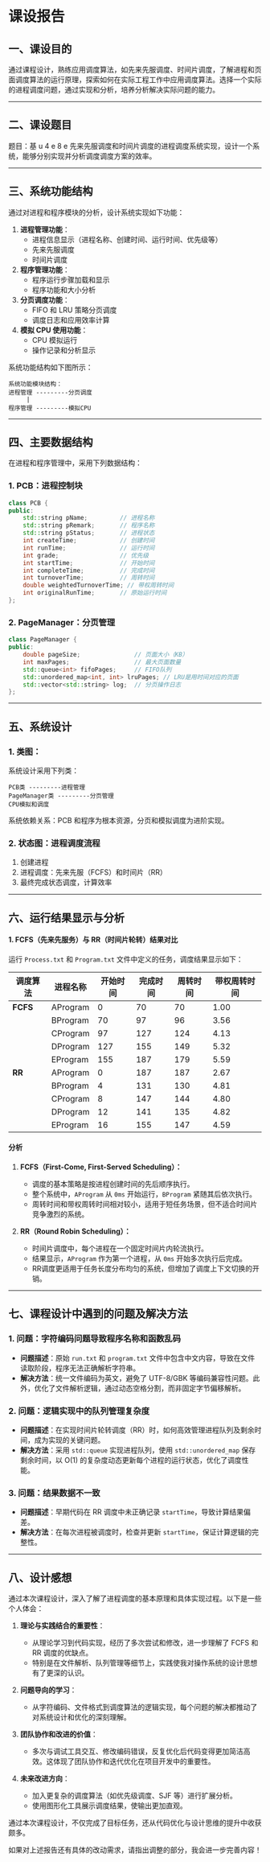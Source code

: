 # 课设报告

## 一、课设目的

通过课程设计，熟练应用调度算法，如先来先服调度、时间片调度，了解进程和页面调度算法的运行原理，探索如何在实际工程工作中应用调度算法。选择一个实际的进程调度问题，通过实现和分析，培养分析解决实际问题的能力。

---

## 二、课设题目

题目：基 u 4 e 8 e 先来先服调度和时间片调度的进程调度系统实现，设计一个系统，能够分别实现并分析调度调度方案的效率。

---

## 三、系统功能结构

通过对进程和程序模块的分析，设计系统实现如下功能：

1. **进程管理功能**：
   - 进程信息显示（进程名称、创建时间、运行时间、优先级等）
   - 先来先服调度
   - 时间片调度
2. **程序管理功能**：
   - 程序运行步骤加载和显示
   - 程序功能和大小分析
3. **分页调度功能**：
   - FIFO 和 LRU 策略分页调度
   - 调度日志和应用效率计算
4. **模拟 CPU 使用功能**：
   - CPU 模拟运行
   - 操作记录和分析显示

系统功能结构如下图所示：

```
系统功能模块结构：
进程管理 ---------分页调度
     |
程序管理 ---------模拟CPU
```

---

## 四、主要数据结构

在进程和程序管理中，采用下列数据结构：

### **1. PCB：进程控制块**
```cpp
class PCB {
public:
    std::string pName;         // 进程名称
    std::string pRemark;       // 程序名称
    std::string pStatus;       // 进程状态
    int createTime;            // 创建时间
    int runTime;               // 运行时间
    int grade;                 // 优先级
    int startTime;             // 开始时间
    int completeTime;          // 完成时间
    int turnoverTime;          // 周转时间
    double weightedTurnoverTime; // 带权周转时间
    int originalRunTime;       // 原始运行时间
};
```

### **2. PageManager：分页管理**
```cpp
class PageManager {
public:
    double pageSize;               // 页面大小（KB）
    int maxPages;                  // 最大页面数量
    std::queue<int> fifoPages;     // FIFO队列
    std::unordered_map<int, int> lruPages; // LRU是用时间对应的页面
    std::vector<std::string> log;  // 分页操作日志
};
```

---

## 五、系统设计

### **1. 类图：**

系统设计采用下列类：

```
PCB类 ---------进程管理
PageManager类 ---------分页管理
CPU模拟和调度
```

系统依赖关系：PCB 和程序为根本资源，分页和模拟调度为进阶实现。

### **2. 状态图：进程调度流程**

1. 创建进程
2. 进程调度：先来先服（FCFS）和时间片（RR）
3. 最终完成状态调度，计算效率

---

## **六、运行结果显示与分析**

#### **1. FCFS（先来先服务）与 RR（时间片轮转）结果对比**

运行 `Process.txt` 和 `Program.txt` 文件中定义的任务，调度结果显示如下：

|**调度算法**|**进程名称**|**开始时间**|**完成时间**|**周转时间**|**带权周转时间**|
|---|---|---|---|---|---|
|**FCFS**|AProgram|0|70|70|1.00|
||BProgram|70|97|96|3.56|
||CProgram|97|127|124|4.13|
||DProgram|127|155|149|5.32|
||EProgram|155|187|179|5.59|
|**RR**|AProgram|0|187|187|2.67|
||BProgram|4|131|130|4.81|
||CProgram|8|147|144|4.80|
||DProgram|12|141|135|4.82|
||EProgram|16|155|147|4.59|

#### **分析**

1. **FCFS（First-Come, First-Served Scheduling）：**
    
    - 调度的基本策略是按进程创建时间的先后顺序执行。
    - 整个系统中，`AProgram` 从 `0ms` 开始运行，`BProgram` 紧随其后依次执行。
    - 周转时间和带权周转时间相对较小，适用于短任务场景，但不适合时间片竞争激烈的系统。
2. **RR（Round Robin Scheduling）：**
    
    - 时间片调度中，每个进程在一个固定时间片内轮流执行。
    - 结果显示，`AProgram` 作为第一个进程，从 `0ms` 开始多次执行后完成。
    - RR调度更适用于任务长度分布均匀的系统，但增加了调度上下文切换的开销。

---

## 七、课程设计中遇到的问题及解决方法

### **1. 问题：字符编码问题导致程序名称和函数乱码**

- **问题描述**：原始 `run.txt` 和 `program.txt` 文件中包含中文内容，导致在文件读取阶段，程序无法正确解析字符串。
- **解决方法**：统一文件编码为英文，避免了 UTF-8/GBK 等编码兼容性问题。此外，优化了文件解析逻辑，通过动态空格分割，而非固定字节偏移解析。

### **2. 问题：逻辑实现中的队列管理复杂度**

- **问题描述**：在实现时间片轮转调度（RR）时，如何高效管理进程队列及剩余时间，成为实现的关键问题。
- **解决方法**：采用 `std::queue` 实现进程队列，使用 `std::unordered_map` 保存剩余时间，以 O(1) 的复杂度动态更新每个进程的运行状态，优化了调度性能。

### **3. 问题：结果数据不一致**

- **问题描述**：早期代码在 RR 调度中未正确记录 `startTime`，导致计算结果偏差。
- **解决方法**：在每次进程被调度时，检查并更新 `startTime`，保证计算逻辑的完整性。

---

## 八、设计感想

通过本次课程设计，深入了解了进程调度的基本原理和具体实现过程。以下是一些个人体会：

1. **理论与实践结合的重要性**：
    
    - 从理论学习到代码实现，经历了多次尝试和修改，进一步理解了 FCFS 和 RR 调度的优缺点。
    - 特别是在文件解析、队列管理等细节上，实践使我对操作系统的设计思想有了更深的认识。
2. **问题导向的学习**：
    
    - 从字符编码、文件格式到调度算法的逻辑实现，每个问题的解决都推动了对系统设计和优化的深刻理解。
3. **团队协作和改进的价值**：
    
    - 多次与调试工具交互、修改编码错误，反复优化后代码变得更加简洁高效。这体现了团队协作和迭代优化在项目开发中的重要性。
4. **未来改进方向**：
    
    - 加入更复杂的调度算法（如优先级调度、SJF 等）进行扩展分析。
    - 使用图形化工具展示调度结果，使输出更加直观。

通过本次课程设计，不仅完成了目标任务，还从代码优化与设计思维的提升中收获颇多。

如果对上述报告还有具体的改动需求，请指出调整的部分，我会进一步完善内容！
